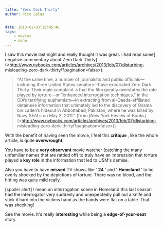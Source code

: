 ```yaml
---
title: "Zero Dark Thirty"
author: Pito Salas


date: 2013-02-03T19:05:48
tags:
    - movies
    - none
---
```




I saw this movie last night and really thought it was great. I had read some[
negative commentary about Zero Dark
Thirty](<http://www.nybooks.com/articles/archives/2013/feb/07/disturbing-
misleading-zero-dark-thirty/?pagination=false>):

> "At the same time, a number of journalists and public officials—including
> three United States senators—have excoriated Zero Dark Thirty. Their main
> complaint is that the film greatly overstates the role played by torture—or
> “enhanced interrogation techniques,” in the CIA’s terrifying euphemism—in
> extracting from al-Qaeda-affiliated detainees information that ultimately
> led to the discovery of Osama bin Laden’s hideout in Abbottabad, Pakistan,
> where he was killed by Navy SEALs on May 2, 2011." (from [New York Review of
> Books](<http://www.nybooks.com/articles/archives/2013/feb/07/disturbing-
> misleading-zero-dark-thirty/?pagination=false>))

With the benefit of having seen the movie, I feel this **critique** , like the
whole article, is quite **overwrought**.

You have to be a **very observant** movie watcher (catching the many
unfamiliar names that are rattled off) to truly have an impression that
torture played a **key role** in the information that led to USM's demise.

Also you have to have **missed** TV shows like ' **24** ' and ' **Homeland** '
to be overly shocked by the depictions of torture. There was no blood, and the
hitting was quite mild really.

[spoiler alert] I mean an interrogation scene in Homeland this last season had
the interrogator very suddenly and unexpectedly pull out a knife and stick it
hard into the victims hand as the hands were flat on a table. That was
shocking!

See the movie. It's really **interesting** while being a **edge-of-your-seat**
story.


